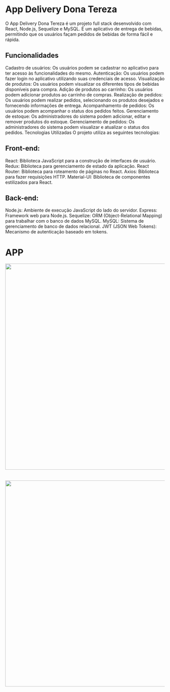 # App Delivery Dona Tereza
O App Delivery Dona Tereza é um projeto full stack desenvolvido com React, Node.js, Sequelize e MySQL. É um aplicativo de entrega de bebidas, permitindo que os usuários façam pedidos de bebidas de forma fácil e rápida.

## Funcionalidades
Cadastro de usuários: Os usuários podem se cadastrar no aplicativo para ter acesso às funcionalidades do mesmo.
Autenticação: Os usuários podem fazer login no aplicativo utilizando suas credenciais de acesso.
Visualização de produtos: Os usuários podem visualizar os diferentes tipos de bebidas disponíveis para compra.
Adição de produtos ao carrinho: Os usuários podem adicionar produtos ao carrinho de compras.
Realização de pedidos: Os usuários podem realizar pedidos, selecionando os produtos desejados e fornecendo informações de entrega.
Acompanhamento de pedidos: Os usuários podem acompanhar o status dos pedidos feitos.
Gerenciamento de estoque: Os administradores do sistema podem adicionar, editar e remover produtos do estoque.
Gerenciamento de pedidos: Os administradores do sistema podem visualizar e atualizar o status dos pedidos.
Tecnologias Utilizadas
O projeto utiliza as seguintes tecnologias:

## Front-end:
React: Biblioteca JavaScript para a construção de interfaces de usuário.
Redux: Biblioteca para gerenciamento de estado da aplicação.
React Router: Biblioteca para roteamento de páginas no React.
Axios: Biblioteca para fazer requisições HTTP.
Material-UI: Biblioteca de componentes estilizados para React.

## Back-end:
Node.js: Ambiente de execução JavaScript do lado do servidor.
Express: Framework web para Node.js.
Sequelize: ORM (Object-Relational Mapping) para trabalhar com o banco de dados MySQL.
MySQL: Sistema de gerenciamento de banco de dados relacional.
JWT (JSON Web Tokens): Mecanismo de autenticação baseado em tokens.


# APP

<div align="center">
<img src="https://github.com/GustavoRReis/App-Dona-Tereza/assets/104792017/8357eb0c-9416-453d-8956-651caf6835e0" width="650px" />
</div>
<br></br>
<div align="center">
<img src="https://github.com/GustavoRReis/App-Dona-Tereza/assets/104792017/dc192425-32ad-45ac-91b4-174ccb7354e0" width="650px" />
</div>

